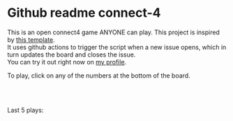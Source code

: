 # Github readme connect-4


This is an open connect4 game ANYONE can play. This project is inspired by [this template](https://github.com/marcizhu/readme-chess).<br>
It uses github actions to trigger the script when a new issue opens, which in turn updates the board and closes the issue.<br>
You can try it out right now on [my profile](https://github.com/mastagoon).

<!-- turn message here -->

To play, click on any of the numbers at the bottom of the board.

<!-- board goes here -->

<br/>
<br/>

Last 5 plays:
<!-- latest moves here -->

